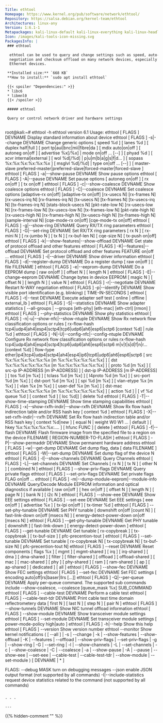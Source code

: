 ```yaml
---
Title: ethtool
Homepage: https://www.kernel.org/pub/software/network/ethtool/
Repository: https://salsa.debian.org/kernel-team/ethtool
Architectures: linux-any
Version: 1:6.1-1
Metapackages: kali-linux-default kali-linux-everything kali-linux-headless kali-linux-large kali-linux-nethunter kali-tools-802-11 kali-tools-exploitation kali-tools-sniffing-spoofing kali-tools-social-engineering kali-tools-top10 kali-tools-wireless 
Icon: /images/kali-tools-icon-missing.svg
PackagesInfo: |
 ### ethtool
 
  ethtool can be used to query and change settings such as speed, auto-
  negotiation and checksum offload on many network devices, especially
  Ethernet devices.
 
 **Installed size:** `668 KB`  
 **How to install:** `sudo apt install ethtool`  
 
 {{< spoiler "Dependencies:" >}}
 * libc6 
 * libmnl0 
 {{< /spoiler >}}
 
 ##### ethtool
 
 Query or control network driver and hardware settings
 
 ```
 root@kali:~# ethtool -h
 ethtool version 6.1
 Usage:
         ethtool [ FLAGS ]  DEVNAME	Display standard information about device
         ethtool [ FLAGS ] -s|--change DEVNAME	Change generic options
 		[ speed %d ]
 		[ lanes %d ]
 		[ duplex half|full ]
 		[ port tp|aui|bnc|mii|fibre|da ]
 		[ mdix auto|on|off ]
 		[ autoneg on|off ]
 		[ advertise %x[/%x] | mode on|off ... [--] ]
 		[ phyad %d ]
 		[ xcvr internal|external ]
 		[ wol %d[/%d] | p|u|m|b|a|g|s|f|d... ]
 		[ sopass %x:%x:%x:%x:%x:%x ]
 		[ msglvl %d[/%d] | type on|off ... [--] ]
 		[ master-slave preferred-master|preferred-slave|forced-master|forced-slave ]
         ethtool [ FLAGS ] -a|--show-pause DEVNAME	Show pause options
         ethtool [ FLAGS ] -A|--pause DEVNAME	Set pause options
 		[ autoneg on|off ]
 		[ rx on|off ]
 		[ tx on|off ]
         ethtool [ FLAGS ] -c|--show-coalesce DEVNAME	Show coalesce options
         ethtool [ FLAGS ] -C|--coalesce DEVNAME	Set coalesce options
 		[adaptive-rx on|off]
 		[adaptive-tx on|off]
 		[rx-usecs N]
 		[rx-frames N]
 		[rx-usecs-irq N]
 		[rx-frames-irq N]
 		[tx-usecs N]
 		[tx-frames N]
 		[tx-usecs-irq N]
 		[tx-frames-irq N]
 		[stats-block-usecs N]
 		[pkt-rate-low N]
 		[rx-usecs-low N]
 		[rx-frames-low N]
 		[tx-usecs-low N]
 		[tx-frames-low N]
 		[pkt-rate-high N]
 		[rx-usecs-high N]
 		[rx-frames-high N]
 		[tx-usecs-high N]
 		[tx-frames-high N]
 		[sample-interval N]
 		[cqe-mode-rx on|off]
 		[cqe-mode-tx on|off]
         ethtool [ FLAGS ] -g|--show-ring DEVNAME	Query RX/TX ring parameters
         ethtool [ FLAGS ] -G|--set-ring DEVNAME	Set RX/TX ring parameters
 		[ rx N ]
 		[ rx-mini N ]
 		[ rx-jumbo N ]
 		[ tx N ]
 		[ rx-buf-len N]
              [ cqe-size N]
 		[ tx-push on|off]
         ethtool [ FLAGS ] -k|--show-features|--show-offload DEVNAME	Get state of protocol offload and other features
         ethtool [ FLAGS ] -K|--features|--offload DEVNAME	Set protocol offload and other features
 		FEATURE on|off ...
         ethtool [ FLAGS ] -i|--driver DEVNAME	Show driver information
         ethtool [ FLAGS ] -d|--register-dump DEVNAME	Do a register dump
 		[ raw on|off ]
 		[ file FILENAME ]
         ethtool [ FLAGS ] -e|--eeprom-dump DEVNAME	Do a EEPROM dump
 		[ raw on|off ]
 		[ offset N ]
 		[ length N ]
         ethtool [ FLAGS ] -E|--change-eeprom DEVNAME	Change bytes in device EEPROM
 		[ magic N ]
 		[ offset N ]
 		[ length N ]
 		[ value N ]
         ethtool [ FLAGS ] -r|--negotiate DEVNAME	Restart N-WAY negotiation
         ethtool [ FLAGS ] -p|--identify DEVNAME	Show visible port identification (e.g. blinking)
                [ TIME-IN-SECONDS ]
         ethtool [ FLAGS ] -t|--test DEVNAME	Execute adapter self test
                [ online | offline | external_lb ]
         ethtool [ FLAGS ] -S|--statistics DEVNAME	Show adapter statistics
                [ --all-groups | --groups [eth-phy] [eth-mac] [eth-ctrl] [rmon] ]
         ethtool [ FLAGS ] --phy-statistics DEVNAME	Show phy statistics
         ethtool [ FLAGS ] -n|-u|--show-nfc|--show-ntuple DEVNAME	Show Rx network flow classification options or rules
 		[ rx-flow-hash tcp4|udp4|ah4|esp4|sctp4|tcp6|udp6|ah6|esp6|sctp6 [context %d] |
 		  rule %d ]
         ethtool [ FLAGS ] -N|-U|--config-nfc|--config-ntuple DEVNAME	Configure Rx network flow classification options or rules
 		rx-flow-hash tcp4|udp4|ah4|esp4|sctp4|tcp6|udp6|ah6|esp6|sctp6 m|v|t|s|d|f|n|r... [context %d] |
 		flow-type ether|ip4|tcp4|udp4|sctp4|ah4|esp4|ip6|tcp6|udp6|ah6|esp6|sctp6
 			[ src %x:%x:%x:%x:%x:%x [m %x:%x:%x:%x:%x:%x] ]
 			[ dst %x:%x:%x:%x:%x:%x [m %x:%x:%x:%x:%x:%x] ]
 			[ proto %d [m %x] ]
 			[ src-ip IP-ADDRESS [m IP-ADDRESS] ]
 			[ dst-ip IP-ADDRESS [m IP-ADDRESS] ]
 			[ tos %d [m %x] ]
 			[ tclass %d [m %x] ]
 			[ l4proto %d [m %x] ]
 			[ src-port %d [m %x] ]
 			[ dst-port %d [m %x] ]
 			[ spi %d [m %x] ]
 			[ vlan-etype %x [m %x] ]
 			[ vlan %x [m %x] ]
 			[ user-def %x [m %x] ]
 			[ dst-mac %x:%x:%x:%x:%x:%x [m %x:%x:%x:%x:%x:%x] ]
 			[ action %d ] | [ vf %d queue %d ]
 			[ context %d ]
 			[ loc %d]] |
 		delete %d
         ethtool [ FLAGS ] -T|--show-time-stamping DEVNAME	Show time stamping capabilities
         ethtool [ FLAGS ] -x|--show-rxfh-indir|--show-rxfh DEVNAME	Show Rx flow hash indirection table and/or RSS hash key
 		[ context %d ]
         ethtool [ FLAGS ] -X|--set-rxfh-indir|--rxfh DEVNAME	Set Rx flow hash indirection table and/or RSS hash key
 		[ context %d|new ]
 		[ equal N | weight W0 W1 ... | default ]
 		[ hkey %x:%x:%x:%x:%x:.... ]
 		[ hfunc FUNC ]
 		[ delete ]
         ethtool [ FLAGS ] -f|--flash DEVNAME	Flash firmware image from the specified file to a region on the device
                FILENAME [ REGION-NUMBER-TO-FLASH ]
         ethtool [ FLAGS ] -P|--show-permaddr DEVNAME	Show permanent hardware address
         ethtool [ FLAGS ] -w|--get-dump DEVNAME	Get dump flag, data
 		[ data FILENAME ]
         ethtool [ FLAGS ] -W|--set-dump DEVNAME	Set dump flag of the device
 		N
         ethtool [ FLAGS ] -l|--show-channels DEVNAME	Query Channels
         ethtool [ FLAGS ] -L|--set-channels DEVNAME	Set Channels
                [ rx N ]
                [ tx N ]
                [ other N ]
                [ combined N ]
         ethtool [ FLAGS ] --show-priv-flags DEVNAME	Query private flags
         ethtool [ FLAGS ] --set-priv-flags DEVNAME	Set private flags
 		FLAG on|off ...
         ethtool [ FLAGS ] -m|--dump-module-eeprom|--module-info DEVNAME	Query/Decode Module EEPROM information and optical diagnostics if available
 		[ raw on|off ]
 		[ hex on|off ]
 		[ offset N ]
 		[ length N ]
 		[ page N ]
 		[ bank N ]
 		[ i2c N ]
         ethtool [ FLAGS ] --show-eee DEVNAME	Show EEE settings
         ethtool [ FLAGS ] --set-eee DEVNAME	Set EEE settings
 		[ eee on|off ]
 		[ advertise %x ]
 		[ tx-lpi on|off ]
 		[ tx-timer %d ]
         ethtool [ FLAGS ] --set-phy-tunable DEVNAME	Set PHY tunable
 		[ downshift on|off [count N] ]
 		[ fast-link-down on|off [msecs N] ]
 		[ energy-detect-power-down on|off [msecs N] ]
         ethtool [ FLAGS ] --get-phy-tunable DEVNAME	Get PHY tunable
 		[ downshift ]
 		[ fast-link-down ]
 		[ energy-detect-power-down ]
         ethtool [ FLAGS ] --get-tunable DEVNAME	Get tunable
 		[ rx-copybreak ]
 		[ tx-copybreak ]
 		[ tx-buf-size ]
 		[ pfc-precention-tout ]
         ethtool [ FLAGS ] --set-tunable DEVNAME	Set tunable
 		[ rx-copybreak N]
 		[ tx-copybreak N]
 		[ tx-buf-size N]
 		[ pfc-precention-tout N]
         ethtool [ FLAGS ] --reset DEVNAME	Reset components
 		[ flags %x ]
 		[ mgmt ]
 		[ mgmt-shared ]
 		[ irq ]
 		[ irq-shared ]
 		[ dma ]
 		[ dma-shared ]
 		[ filter ]
 		[ filter-shared ]
 		[ offload ]
 		[ offload-shared ]
 		[ mac ]
 		[ mac-shared ]
 		[ phy ]
 		[ phy-shared ]
 		[ ram ]
 		[ ram-shared ]
 		[ ap ]
 		[ ap-shared ]
 		[ dedicated ]
 		[ all ]
         ethtool [ FLAGS ] --show-fec DEVNAME	Show FEC settings
         ethtool [ FLAGS ] --set-fec DEVNAME	Set FEC settings
 		[ encoding auto|off|rs|baser|llrs [...]]
         ethtool [ FLAGS ] -Q|--per-queue DEVNAME	Apply per-queue command. 
 The supported sub commands include --show-coalesce, --coalesce             [queue_mask %x] SUB_COMMAND
         ethtool [ FLAGS ] --cable-test DEVNAME	Perform a cable test
         ethtool [ FLAGS ] --cable-test-tdr DEVNAME	Print cable test time domain reflectrometery data
 		[ first N ]
 		[ last N ]
 		[ step N ]
 		[ pair N ]
         ethtool [ FLAGS ] --show-tunnels DEVNAME	Show NIC tunnel offload information
         ethtool [ FLAGS ] --show-module DEVNAME	Show transceiver module settings
         ethtool [ FLAGS ] --set-module DEVNAME	Set transceiver module settings
 		[ power-mode-policy high|auto ]
         ethtool [ FLAGS ] -h|--help 		Show this help
         ethtool [ FLAGS ] --version 		Show version number
         ethtool --monitor               Show kernel notifications
                 ( [ --all ]
                   | -s | --change
                   | -k | --show-features | --show-offload | -K | --features | --offload
                   | --show-priv-flags | --set-priv-flags
                   | -g | --show-ring | -G | --set-ring
                   | -l | --show-channels | -L | --set-channels
                   | -c | --show-coalesce | -C | --coalesce
                   | -a | --show-pause | -A | --pause
                   | --show-eee | --set-eee
                   | --cable-test
                   | --cable-test-tdr
                   | --show-module | --set-module )
                 [ DEVNAME | * ]
 
 FLAGS:
 	--debug MASK	turn on debugging messages
 	--json		enable JSON output format (not supported by all commands)
 	-I|--include-statistics		request device statistics related to the command (not supported by all commands)
 ```
 
 - - -
 
---
```

{{% hidden-comment "<!--Do not edit anything above this line-->" %}}
